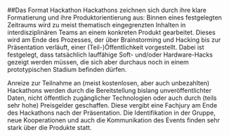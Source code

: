 ##Das Format Hackathon
Hackathons zeichnen sich durch ihre klare Formatierung und ihre Produktorientierung aus: Binnen eines festgelegten Zeitraums wird zu meist thematisch eingegrenzten Inhalten in interdisziplinären Teams an einem konkreten Produkt gearbeitet. Dieses wird am Ende des Prozesses, der über Brainstorming und Hacking bis zur Präsentation verläuft, einer (Teil-)Öffentlichkeit vorgestellt. Dabei ist festgelegt, dass tatsächlich lauffähige Soft- und/oder Hardware-Hacks gezeigt werden müssen, die sich aber durchaus noch in einem prototypischen Stadium befinden dürfen.

Anreize zur Teilnahme an (meist kostenlosen, aber auch unbezahlten) Hackathons werden durch die Bereitstellung bislang unveröffentlichter Daten, nicht öffentlich zugänglicher Technologien oder auch durch (teils sehr hohe) Preisgelder geschaffen. Diese vergibt eine Fachjury am Ende des Hackathons nach der Präsentation. Die Identifikation in der Gruppe, neue Kooperationen und auch die Kommunikation des Events finden sehr stark über die Produkte statt.
